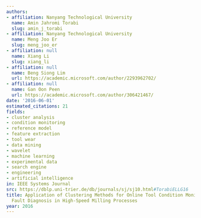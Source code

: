 ```yaml
---
authors:
- affiliation: Nanyang Technological University
  name: Amin Jahromi Torabi
  slug: amin_j_torabi
- affiliation: Nanyang Technological University
  name: Meng Joo Er
  slug: meng_joo_er
- affiliation: null
  name: Xiang Li
  slug: xiang_li
- affiliation: null
  name: Beng Siong Lim
  url: https://academic.microsoft.com/author/2293962702/
- affiliation: null
  name: Gan Oon Peen
  url: https://academic.microsoft.com/author/306421467/
date: '2016-06-01'
estimated_citations: 21
fields:
- cluster analysis
- condition monitoring
- reference model
- feature extraction
- tool wear
- data mining
- wavelet
- machine learning
- experimental data
- search engine
- engineering
- artificial intelligence
in: IEEE Systems Journal
src: https://dblp.uni-trier.de/db/journals/sj/sj10.html#TorabiELLG16
title: Application of Clustering Methods for Online Tool Condition Monitoring and
  Fault Diagnosis in High-Speed Milling Processes
year: 2016
---
```

